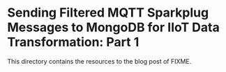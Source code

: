 # Sending Filtered MQTT Sparkplug Messages to MongoDB for IIoT Data Transformation: Part 1
This directory contains the resources to the blog post of FIXME.


